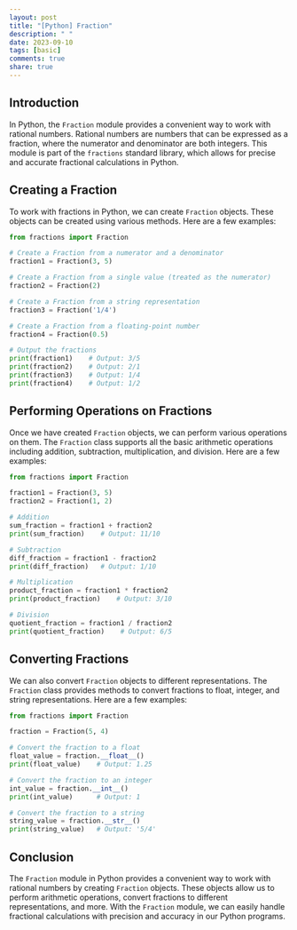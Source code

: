 ```yaml
---
layout: post
title: "[Python] Fraction"
description: " "
date: 2023-09-10
tags: [basic]
comments: true
share: true
---
```


## Introduction

In Python, the `Fraction` module provides a convenient way to work with rational numbers. Rational numbers are numbers that can be expressed as a fraction, where the numerator and denominator are both integers. This module is part of the `fractions` standard library, which allows for precise and accurate fractional calculations in Python.

## Creating a Fraction

To work with fractions in Python, we can create `Fraction` objects. These objects can be created using various methods. Here are a few examples:

```python
from fractions import Fraction

# Create a Fraction from a numerator and a denominator
fraction1 = Fraction(3, 5)

# Create a Fraction from a single value (treated as the numerator)
fraction2 = Fraction(2)

# Create a Fraction from a string representation
fraction3 = Fraction('1/4')

# Create a Fraction from a floating-point number
fraction4 = Fraction(0.5)

# Output the fractions
print(fraction1)    # Output: 3/5
print(fraction2)    # Output: 2/1
print(fraction3)    # Output: 1/4
print(fraction4)    # Output: 1/2
```

## Performing Operations on Fractions

Once we have created `Fraction` objects, we can perform various operations on them. The `Fraction` class supports all the basic arithmetic operations including addition, subtraction, multiplication, and division. Here are a few examples:

```python
from fractions import Fraction

fraction1 = Fraction(3, 5)
fraction2 = Fraction(1, 2)

# Addition
sum_fraction = fraction1 + fraction2
print(sum_fraction)    # Output: 11/10

# Subtraction
diff_fraction = fraction1 - fraction2
print(diff_fraction)   # Output: 1/10

# Multiplication
product_fraction = fraction1 * fraction2
print(product_fraction)    # Output: 3/10

# Division
quotient_fraction = fraction1 / fraction2
print(quotient_fraction)    # Output: 6/5
```

## Converting Fractions

We can also convert `Fraction` objects to different representations. The `Fraction` class provides methods to convert fractions to float, integer, and string representations. Here are a few examples:

```python
from fractions import Fraction

fraction = Fraction(5, 4)

# Convert the fraction to a float
float_value = fraction.__float__()
print(float_value)    # Output: 1.25

# Convert the fraction to an integer
int_value = fraction.__int__()
print(int_value)      # Output: 1

# Convert the fraction to a string
string_value = fraction.__str__()
print(string_value)   # Output: '5/4'
```

## Conclusion

The `Fraction` module in Python provides a convenient way to work with rational numbers by creating `Fraction` objects. These objects allow us to perform arithmetic operations, convert fractions to different representations, and more. With the `Fraction` module, we can easily handle fractional calculations with precision and accuracy in our Python programs.